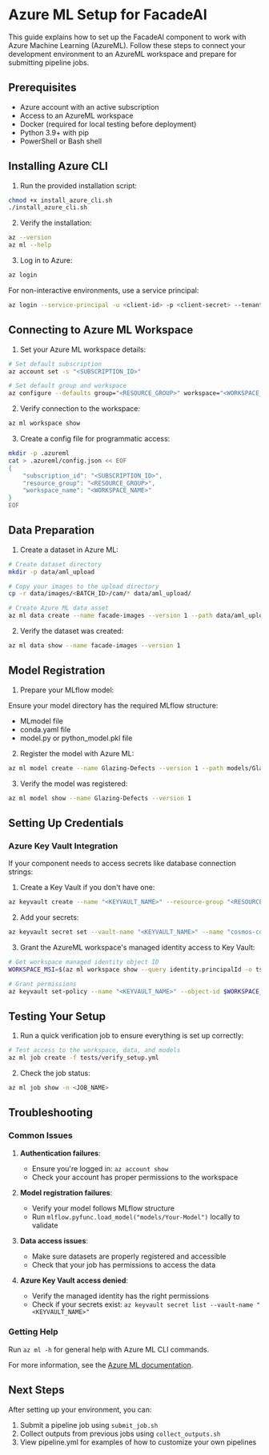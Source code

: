 # Azure ML Setup for FacadeAI

This guide explains how to set up the FacadeAI component to work with Azure Machine Learning (AzureML). Follow these steps to connect your development environment to an AzureML workspace and prepare for submitting pipeline jobs.

## Prerequisites

- Azure account with an active subscription
- Access to an AzureML workspace
- Docker (required for local testing before deployment)
- Python 3.9+ with pip
- PowerShell or Bash shell

## Installing Azure CLI

1. Run the provided installation script:

```bash
chmod +x install_azure_cli.sh
./install_azure_cli.sh
```

2. Verify the installation:

```bash
az --version
az ml --help
```

3. Log in to Azure:

```bash
az login
```

For non-interactive environments, use a service principal:

```bash
az login --service-principal -u <client-id> -p <client-secret> --tenant <tenant-id>
```

## Connecting to Azure ML Workspace

1. Set your Azure ML workspace details:

```bash
# Set default subscription
az account set -s "<SUBSCRIPTION_ID>"

# Set default group and workspace
az configure --defaults group="<RESOURCE_GROUP>" workspace="<WORKSPACE_NAME>"
```

2. Verify connection to the workspace:

```bash
az ml workspace show
```

3. Create a config file for programmatic access:

```bash
mkdir -p .azureml
cat > .azureml/config.json << EOF
{
    "subscription_id": "<SUBSCRIPTION_ID>",
    "resource_group": "<RESOURCE_GROUP>",
    "workspace_name": "<WORKSPACE_NAME>"
}
EOF
```

## Data Preparation

1. Create a dataset in Azure ML:

```bash
# Create dataset directory
mkdir -p data/aml_upload

# Copy your images to the upload directory
cp -r data/images/<BATCH_ID>/cam/* data/aml_upload/

# Create Azure ML data asset
az ml data create --name facade-images --version 1 --path data/aml_upload --type uri_folder
```

2. Verify the dataset was created:

```bash
az ml data show --name facade-images --version 1
```

## Model Registration

1. Prepare your MLflow model:

Ensure your model directory has the required MLflow structure:
- MLmodel file
- conda.yaml file
- model.py or python_model.pkl file

2. Register the model with Azure ML:

```bash
az ml model create --name Glazing-Defects --version 1 --path models/Glazing-Defects --type mlflow_model
```

3. Verify the model was registered:

```bash
az ml model show --name Glazing-Defects --version 1
```

## Setting Up Credentials

### Azure Key Vault Integration

If your component needs to access secrets like database connection strings:

1. Create a Key Vault if you don't have one:

```bash
az keyvault create --name "<KEYVAULT_NAME>" --resource-group "<RESOURCE_GROUP>"
```

2. Add your secrets:

```bash
az keyvault secret set --vault-name "<KEYVAULT_NAME>" --name "cosmos-connection-string" --value "<CONNECTION_STRING>"
```

3. Grant the AzureML workspace's managed identity access to Key Vault:

```bash
# Get workspace managed identity object ID
WORKSPACE_MSI=$(az ml workspace show --query identity.principalId -o tsv)

# Grant permissions
az keyvault set-policy --name "<KEYVAULT_NAME>" --object-id $WORKSPACE_MSI --secret-permissions get list
```

## Testing Your Setup

1. Run a quick verification job to ensure everything is set up correctly:

```bash
# Test access to the workspace, data, and models
az ml job create -f tests/verify_setup.yml
```

2. Check the job status:

```bash
az ml job show -n <JOB_NAME>
```

## Troubleshooting

### Common Issues

1. **Authentication failures**:
   - Ensure you're logged in: `az account show`
   - Check your account has proper permissions to the workspace

2. **Model registration failures**:
   - Verify your model follows MLflow structure
   - Run `mlflow.pyfunc.load_model("models/Your-Model")` locally to validate

3. **Data access issues**:
   - Make sure datasets are properly registered and accessible
   - Check that your job has permissions to access the data

4. **Azure Key Vault access denied**:
   - Verify the managed identity has the right permissions
   - Check if your secrets exist: `az keyvault secret list --vault-name "<KEYVAULT_NAME>"`

### Getting Help

Run `az ml -h` for general help with Azure ML CLI commands.

For more information, see the [Azure ML documentation](https://docs.microsoft.com/en-us/azure/machine-learning/).

## Next Steps

After setting up your environment, you can:

1. Submit a pipeline job using `submit_job.sh`
2. Collect outputs from previous jobs using `collect_outputs.sh`
3. View pipeline.yml for examples of how to customize your own pipelines